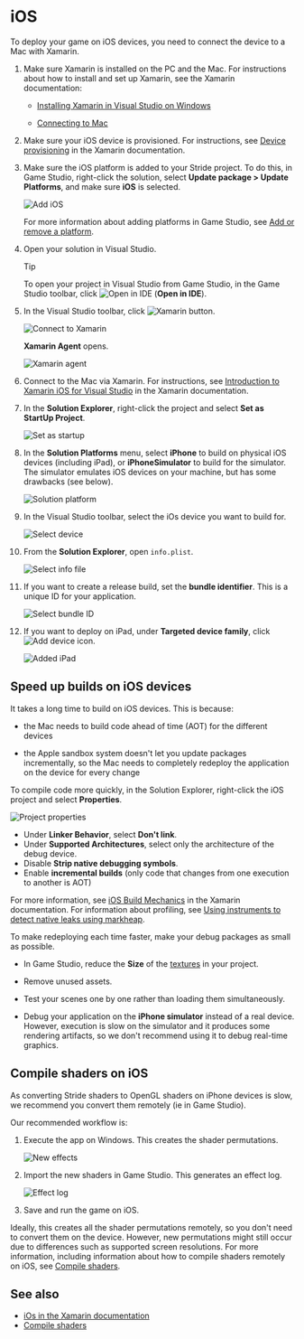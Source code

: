 # iOS

To deploy your game on iOS devices, you need to connect the device to a Mac with Xamarin.

1. Make sure Xamarin is installed on the PC and the Mac. For instructions about how to install and set up Xamarin, see the Xamarin documentation:

    * [Installing Xamarin in Visual Studio on Windows](https://developer.xamarin.com/guides/cross-platform/getting_started/installation/windows/)

    * [Connecting to Mac](https://developer.xamarin.com/guides/ios/getting_started/installation/windows/connecting-to-mac/)

2. Make sure your iOS device is provisioned. For instructions, see [Device provisioning](https://developer.xamarin.com/guides/ios/getting_started/installation/device_provisioning/) in the Xamarin documentation.

3. Make sure the iOS platform is added to your Stride project. To do this, in Game Studio, right-click the solution, select **Update package > Update Platforms**, and make sure **iOS** is selected.

    ![Add iOS](media/add-ios-platform.png)

    For more information about adding platforms in Game Studio, see [Add or remove a platform](add-or-remove-a-platform.md).

4. Open your solution in Visual Studio.

    >[!Tip]
    >To open your project in Visual Studio from Game Studio, in the Game Studio toolbar, click ![Open in IDE](../scripts/media/launch-your-game-ide-icon.png) (**Open in IDE**).

5. In the Visual Studio toolbar, click ![Xamarin button](media/xamarin-button.png).

    ![Connect to Xamarin](media/xamarin-button-in-toolbar.png)

     **Xamarin Agent** opens.

    ![Xamarin agent](media/xamarin-agent.png)

6. Connect to the Mac via Xamarin. For instructions, see [Introduction to Xamarin iOS for Visual Studio](https://developer.xamarin.com/guides/ios/getting_started/installation/windows/introduction_to_xamarin_ios_for_visual_studio/) in the Xamarin documentation.

7. In the **Solution Explorer**, right-click the project and select **Set as StartUp Project**.

    ![Set as startup](media/set-ios-as-startup-project.png)

8. In the **Solution Platforms** menu, select **iPhone** to build on physical iOS devices (including iPad), or **iPhoneSimulator** to build for the simulator. The simulator emulates iOS devices on your machine, but has some drawbacks (see below).

    ![Solution platform](media/solution-platform.png)
 
9. In the Visual Studio toolbar, select the iOs device you want to build for.

    ![Select device](media/select-ios-device-dropdown.png)
 
10. From the **Solution Explorer**, open `info.plist`.

    ![Select info file](media/info-plist.png)

11. If you want to create a release build, set the **bundle identifier**. This is a unique ID for your application.

    ![Select bundle ID](media/bundle-identifier.png)

12. If you want to deploy on iPad, under **Targeted device family**, click ![Add device icon](media/add-device-icon.png).

    ![Added iPad](media/ipad-device-added.png)

## Speed up builds on iOS devices

It takes a long time to build on iOS devices. This is because:

* the Mac needs to build code ahead of time (AOT) for the different devices

* the Apple sandbox system doesn't let you update packages incrementally, so the Mac needs to completely redeploy the application on the device for every change

To compile code more quickly, in the Solution Explorer, right-click the iOS project and select **Properties**.

![Project properties](media/ios-project-properties.png)

* Under **Linker Behavior**, select **Don't link**.
* Under **Supported Architectures**, select only the architecture of the debug device.
* Disable **Strip native debugging symbols**.
* Enable **incremental builds** (only code that changes from one execution to another is AOT)

For more information, see [iOS Build Mechanics](https://developer.xamarin.com/guides/ios/advanced_topics/ios-build-mechanics/) in the Xamarin documentation. For information about profiling, see [Using instruments to detect native leaks using markheap]( 
https://developer.xamarin.com/guides/ios/deployment,_testing,_and_metrics/using_instruments_to_detect_native_leaks_using_markheap).

To make redeploying each time faster, make your debug packages as small as possible.

* In Game Studio, reduce the **Size** of the [textures](../graphics/textures/index.md) in your project.

* Remove unused assets.

* Test your scenes one by one rather than loading them simultaneously.

* Debug your application on the **iPhone simulator** instead of a real device. However, execution is slow on the simulator and it produces some rendering artifacts, so we don't recommend using it to debug real-time graphics.

## Compile shaders on iOS

As converting Stride shaders to OpenGL shaders on iPhone devices is slow, we recommend you convert them remotely (ie in Game Studio).

Our recommended workflow is:

1. Execute the app on Windows. This creates the shader permutations.

    ![New effects](../graphics/effects-and-shaders/media/new-effects-to-import.png)

2. Import the new shaders in Game Studio. This generates an effect log.

    ![Effect log](../graphics/effects-and-shaders/media/effect-log.png)

3. Save and run the game on iOS.

Ideally, this creates all the shader permutations remotely, so you don't need to convert them on the device. However, new permutations might still occur due to differences such as supported screen resolutions. For more information, including information about how to compile shaders remotely on iOS, see [Compile shaders](../graphics/effects-and-shaders/compile-shaders.md).

## See also

* [iOs in the Xamarin documentation](https://developer.xamarin.com/guides/ios/)
* [Compile shaders](../graphics/effects-and-shaders/compile-shaders.md)
